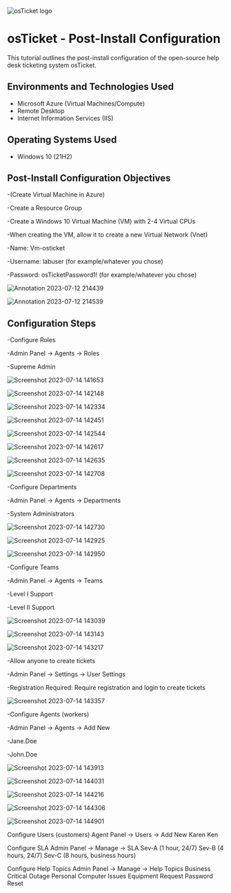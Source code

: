 
<img src="https://i.imgur.com/Clzj7Xs.png" alt="osTicket logo"/>
</p>

<h1>osTicket - Post-Install Configuration</h1>
This tutorial outlines the post-install configuration of the open-source help desk ticketing system osTicket.<br />


<h2>Environments and Technologies Used</h2>

- Microsoft Azure (Virtual Machines/Compute)
- Remote Desktop
- Internet Information Services (IIS)

<h2>Operating Systems Used </h2>

- Windows 10</b> (21H2)

<h2>Post-Install Configuration Objectives</h2>

-(Create Virtual Machine in Azure)

-Create a Resource Group

-Create a Windows 10 Virtual Machine (VM) with 2-4 Virtual CPUs

-When creating the VM, allow it to create a new Virtual Network (Vnet)

-Name: Vm-osticket

-Username: labuser (for example/whatever you chose)

-Password: osTicketPassword1! (for example/whatever you chose)

![Annotation 2023-07-12 214439](https://github.com/isobarh/osTicket---Post-Install-Configuration/assets/139295370/7c856841-2a31-4483-ba63-c5990ba2c2ce)

![Annotation 2023-07-12 214539](https://github.com/isobarh/osTicket---Post-Install-Configuration/assets/139295370/75892253-bf9f-48d8-ab86-a0f271caccc8)


<h2>Configuration Steps</h2>

-Configure Roles

-Admin Panel -> Agents -> Roles

-Supreme Admin

![Screenshot 2023-07-14 141653](https://github.com/isobarh/osTicket---Post-Install-Configuration/assets/139295370/9af0fe6d-e47f-4342-92fa-a340c629fd80)

![Screenshot 2023-07-14 142148](https://github.com/isobarh/osTicket---Post-Install-Configuration/assets/139295370/429e572b-2a04-466e-a793-1bc1b890c006)

![Screenshot 2023-07-14 142334](https://github.com/isobarh/osTicket---Post-Install-Configuration/assets/139295370/89ab9909-4a78-4d3c-860a-82a200671d97)

![Screenshot 2023-07-14 142451](https://github.com/isobarh/osTicket---Post-Install-Configuration/assets/139295370/b6bb8a42-4c20-49e0-8bfa-918c86c6efd8)

![Screenshot 2023-07-14 142544](https://github.com/isobarh/osTicket---Post-Install-Configuration/assets/139295370/dcde5d34-9aad-48ad-acb8-5aafce546d50)

![Screenshot 2023-07-14 142617](https://github.com/isobarh/osTicket---Post-Install-Configuration/assets/139295370/a66bde35-606c-4545-b07e-4f024ae12ba0)

![Screenshot 2023-07-14 142635](https://github.com/isobarh/osTicket---Post-Install-Configuration/assets/139295370/d8dc832e-112e-4db0-9303-a105699b38b4)

![Screenshot 2023-07-14 142708](https://github.com/isobarh/osTicket---Post-Install-Configuration/assets/139295370/dc72a4db-426c-4fa2-ac0c-62b2d28eca21)


-Configure Departments

-Admin Panel -> Agents -> Departments

-System Administrators

![Screenshot 2023-07-14 142730](https://github.com/isobarh/osTicket---Post-Install-Configuration/assets/139295370/f61175f0-5200-419a-acbd-d3e8e2cf188d)

![Screenshot 2023-07-14 142925](https://github.com/isobarh/osTicket---Post-Install-Configuration/assets/139295370/c1a84b9d-3f58-4d09-a87e-c381aebab111)

![Screenshot 2023-07-14 142950](https://github.com/isobarh/osTicket---Post-Install-Configuration/assets/139295370/fa54b703-96bd-4f8e-963c-a1b587646aaa)


-Configure Teams

-Admin Panel -> Agents -> Teams

-Level I Support

-Level II Support

![Screenshot 2023-07-14 143039](https://github.com/isobarh/osTicket---Post-Install-Configuration/assets/139295370/0ce5ec23-4905-4f72-90ea-5d8f568d22a7)

![Screenshot 2023-07-14 143143](https://github.com/isobarh/osTicket---Post-Install-Configuration/assets/139295370/4d47b726-fbfa-40ac-ae69-f4f814898ade)

![Screenshot 2023-07-14 143217](https://github.com/isobarh/osTicket---Post-Install-Configuration/assets/139295370/8ae29121-4fe6-4667-bed8-89064dc3ae74)



-Allow anyone to create tickets

-Admin Panel -> Settings -> User Settings

-Registration Required: Require registration and login to create tickets 

![Screenshot 2023-07-14 143357](https://github.com/isobarh/osTicket---Post-Install-Configuration/assets/139295370/634fb0a0-1359-4bfb-8af2-d212e8e08816)


-Configure Agents (workers)

-Admin Panel -> Agents -> Add New

-Jane.Doe

-John.Doe

![Screenshot 2023-07-14 143913](https://github.com/isobarh/osTicket---Post-Install-Configuration/assets/139295370/dc8701f7-1bbe-4a85-a2d0-3f6d83a482fd)

![Screenshot 2023-07-14 144031](https://github.com/isobarh/osTicket---Post-Install-Configuration/assets/139295370/721b5608-84d9-4a51-8310-4dee975022f9)

![Screenshot 2023-07-14 144216](https://github.com/isobarh/osTicket---Post-Install-Configuration/assets/139295370/6291a53b-aa86-4708-a4d2-90d550f0173a)

![Screenshot 2023-07-14 144306](https://github.com/isobarh/osTicket---Post-Install-Configuration/assets/139295370/419001b6-22b5-4f01-a4bd-398619df7512)

![Screenshot 2023-07-14 144901](https://github.com/isobarh/osTicket---Post-Install-Configuration/assets/139295370/3013c96e-1eda-40bc-9e65-8ac027abd1b0)


Configure Users (customers)
Agent Panel -> Users -> Add New
Karen
Ken


Configure SLA
Admin Panel -> Manage -> SLA
Sev-A (1 hour, 24/7)
Sev-B (4 hours, 24/7)
Sev-C (8 hours, business hours)


Configure Help Topics
Admin Panel -> Manage -> Help Topics
Business Critical Outage
Personal Computer Issues
Equipment Request
Password Reset


